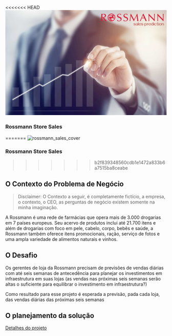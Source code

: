<<<<<<< HEAD
![rossmann_sales_cover](rossmann_cover.png)
### Rossmann Store Sales
=======
![rossmann_sales_cover](https://user-images.githubusercontent.com/51702682/148266208-eabd73de-29d4-4c7b-aa87-20f883bfd408.png)

### Rossmann Store Sales

>>>>>>> b2f839348560cdb1e1472a833b6a7515ba8ceabe
## O Contexto do Problema de Negócio

> Disclaimer: O Contexto a seguir, é completamente fictício, a empresa, o contexto, o CEO, as perguntas de negócio existem somente na minha imaginação. 

A Rossmann é uma rede de farmácias que opera mais de 3.000 drogarias em 7 países europeus. Seu acervo de produtos inclui até 21.700 itens e além de drogarias com foco em pele, cabelo, corpo, bebês e saúde, a Rossmann também oferece itens promocionais, ração, serviço de fotos e uma ampla variedade de alimentos naturais e vinhos.

## O Desafio

Os gerentes de loja da Rossmann precisam de previsões de vendas diárias com até seis semanas de antecedência para planejar os investimentos em infraestrutura em suas lojas (as vendas nas próximas seis semanas serão altas o suficiente para equilibrar o investimento em infraestrutura?)

Como resultado para esse projeto é esperada a previsão, pada cada loja, das vendas diárias das próximas seis semanas


## O planejamento da solução
[Detalhes do projeto](https://github.com/geordanogg/Rossman_Sales/tree/master/rossmann_sales)
